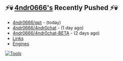 ## ⚡💀 <a href="https://4ndr0666.github.io/4ndr0site" target="_blank">4ndr0666's</a> Recently Pushed ⚡💀


- [4ndr0666/gpt](https://github.com/4ndr0666/gpt) - (today)
- [4ndr0666/4ndr0chat](https://github.com/4ndr0666/4ndr0chat) - (1 day ago)
- [4ndr0666/4ndr0chat-BETA](https://github.com/4ndr0666/4ndr0chat-BETA) - (2 days ago)
- [Links](https://github.com/4ndr0666/Links/blob/main/README.md)        
- [Engines](https://github.com/hoothin/SearchJumper/discussions/73)    

[![Tools](https://skillicons.dev/icons?i=go,py,react,nextjs,git,linux,bash,neovim&theme=dark&perline=18)](https://skillicons.dev)

